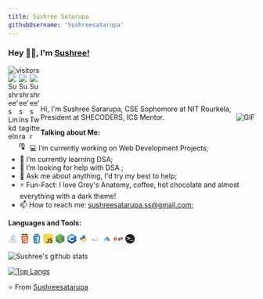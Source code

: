 ```yaml
---
title: Sushree Satarupa 
githubUsername: 'Sushreesatarupa'
---
```


### Hey 👋🏽, I'm [Sushree!](https://Sushreesatarupa.co) 

![visitors](https://visitor-badge.glitch.me/badge?page_id=Sushreesatarupa.visitor-badge)
<br/>
<a href="https://www.linkedin.com/in/sushree-satarupa-4a45411a5/">
  <img align="left" alt="Sushree's LinkdeIn" width="22px" src="https://cdn.jsdelivr.net/npm/simple-icons@v3/icons/linkedin.svg" />
</a>
<a href="https://www.instagram.com/satarupa_ss/">
  <img align="left" alt="Sushree's Instagram" width="22px" src="https://cdn.jsdelivr.net/npm/simple-icons@v3/icons/instagram.svg" />
</a>
<a href="https://www.reddit.com/user/SatarupaSushree/">
  <img align="left" alt="Sushree's Twitter" width="22px" src="https://cdn.jsdelivr.net/npm/simple-icons@v3/icons/twitter.svg" />
</a>

<br />
<br />

Hi, I'm Sushree Sararupa, CSE Sophomore at NIT Rourkela, President at SHECODERS, ICS Mentor. 
  <img align="right" alt="GIF" src="https://giphy.com/gifs/ekjmhJUGHJm7FC4Juo/html5">
   
**Talking about Me:**

- 💻 I’m currently working on Web Development Projects;
- 🌱 I’m currently learning DSA; 
- 🤔 I’m looking for help with DSA ;
- 💬 Ask me about anything, I'd try my best to help;
- ⚡️ Fun-Fact: I love Grey's Anatomy, coffee, hot chocolate and almost everything with a dark theme!
- 📫 How to reach me: sushreesatarupa.ss@gmail.com;
<!--- 📝[Resume](https://drive.google.com/file/d/1TIgJ7rDBUYSkbs_QNcIEttJ5BFaIW3nn/view)-->

**Languages and Tools:**  

<code><img height="20" src="https://raw.githubusercontent.com/github/explore/80688e429a7d4ef2fca1e82350fe8e3517d3494d/topics/c/c.png"></code>
<code><img height="20" src="https://raw.githubusercontent.com/github/explore/80688e429a7d4ef2fca1e82350fe8e3517d3494d/topics/html/html.png"></code>
<code><img height="20" src="https://raw.githubusercontent.com/github/explore/80688e429a7d4ef2fca1e82350fe8e3517d3494d/topics/css/css.png"></code>
<code><img height="20" src="https://raw.githubusercontent.com/github/explore/5c058a388828bb5fde0bcafd4bc867b5bb3f26f3/topics/javascript/javascript.png"></code>
<code><img height="20" src="https://raw.githubusercontent.com/github/explore/80688e429a7d4ef2fca1e82350fe8e3517d3494d/topics/nodejs/nodejs.png"></code>
<code><img height="20" src="https://raw.githubusercontent.com/github/explore/80688e429a7d4ef2fca1e82350fe8e3517d3494d/topics/cpp/cpp.png"></code>
<code><img height="20" src="https://raw.githubusercontent.com/github/explore/80688e429a7d4ef2fca1e82350fe8e3517d3494d/topics/python/python.png"></code>
<code><img height="20" src="https://raw.githubusercontent.com/github/explore/80688e429a7d4ef2fca1e82350fe8e3517d3494d/topics/mysql/mysql.png"></code>
<code><img height="20" src="https://raw.githubusercontent.com/github/explore/80688e429a7d4ef2fca1e82350fe8e3517d3494d/topics/azure/azure.png"></code>
<code><img height="20" src="https://raw.githubusercontent.com/github/explore/80688e429a7d4ef2fca1e82350fe8e3517d3494d/topics/git/git.png"></code>
<code><img height="20" src="https://raw.githubusercontent.com/github/explore/80688e429a7d4ef2fca1e82350fe8e3517d3494d/topics/terminal/terminal.png"></code>


![Sushree's github stats](https://github-readme-stats.Sushreesatarupa.vercel.app/api?username=Sushreesatarupa&show_icons=true&hide_border=true&theme=radical")


[![Top Langs](https://github-readme-stats.vercel.app/api/top-langs/?username=Sushreesatarupa&theme=onedark)](https://github.com/Sushreesatarupa/github-readme-stats)

⭐️ From [Sushreesatarupa](https://github.com/Sushreesatarupa)


